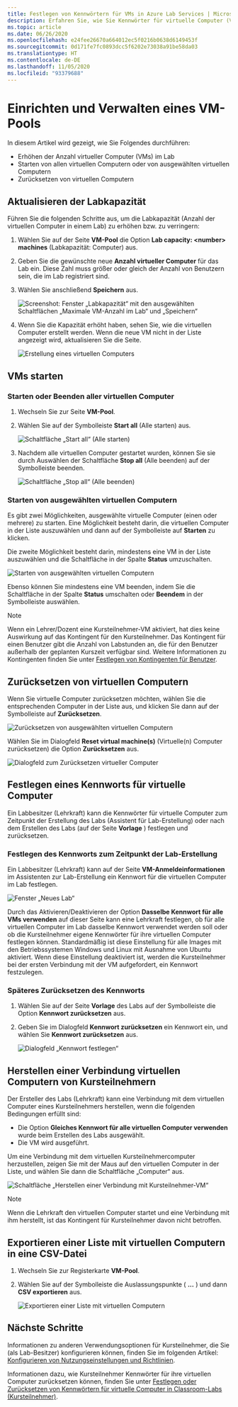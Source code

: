 ```yaml
---
title: Festlegen von Kennwörtern für VMs in Azure Lab Services | Microsoft-Dokumentation
description: Erfahren Sie, wie Sie Kennwörter für virtuelle Computer (VMs) in Classroom-Labs mit Azure Lab Services festlegen und zurücksetzen.
ms.topic: article
ms.date: 06/26/2020
ms.openlocfilehash: e24fee26670a664012ec5f0216b0638d6149453f
ms.sourcegitcommit: 0d171fe7fc0893dcc5f6202e73038a91be58da03
ms.translationtype: HT
ms.contentlocale: de-DE
ms.lasthandoff: 11/05/2020
ms.locfileid: "93379688"
---
```

# <a name="set-up-and-manage-virtual-machine-pool"></a>Einrichten und Verwalten eines VM-Pools 
In diesem Artikel wird gezeigt, wie Sie Folgendes durchführen:

- Erhöhen der Anzahl virtueller Computer (VMs) im Lab
- Starten von allen virtuellen Computern oder von ausgewählten virtuellen Computern 
- Zurücksetzen von virtuellen Computern

## <a name="update-the-lab-capacity"></a>Aktualisieren der Labkapazität
Führen Sie die folgenden Schritte aus, um die Labkapazität (Anzahl der virtuellen Computer in einem Lab) zu erhöhen bzw. zu verringern:

1. Wählen Sie auf der Seite **VM-Pool** die Option **Lab capacity: &lt;number&gt; machines** (Labkapazität: <Anzahl> Computer) aus.
2. Geben Sie die gewünschte neue **Anzahl virtueller Computer** für das Lab ein. Diese Zahl muss größer oder gleich der Anzahl von Benutzern sein, die im Lab registriert sind. 
3. Wählen Sie anschließend **Speichern** aus. 

    ![Screenshot: Fenster „Labkapazität“ mit den ausgewählten Schaltflächen „Maximale VM-Anzahl im Lab“ und „Speichern“](./media/how-to-set-virtual-machine-passwords/number-of-vms-in-lab.png)
4. Wenn Sie die Kapazität erhöht haben, sehen Sie, wie die virtuellen Computer erstellt werden. Wenn die neue VM nicht in der Liste angezeigt wird, aktualisieren Sie die Seite. 

    ![Erstellung eines virtuellen Computers](./media/how-to-set-virtual-machine-passwords/vm-being-created.png)

## <a name="start-vms"></a>VMs starten

### <a name="start-ot-stop-all-vms"></a>Starten oder Beenden aller virtuellen Computer
1. Wechseln Sie zur Seite **VM-Pool**. 
2. Wählen Sie auf der Symbolleiste **Start all** (Alle starten) aus. 

    ![Schaltfläche „Start all“ (Alle starten)](./media/how-to-set-virtual-machine-passwords/start-all-vms-button.png)
3. Nachdem alle virtuellen Computer gestartet wurden, können Sie sie durch Auswählen der Schaltfläche **Stop all** (Alle beenden) auf der Symbolleiste beenden. 

    ![Schaltfläche „Stop all“ (Alle beenden)](./media/how-to-set-virtual-machine-passwords/stop-all-vms-button.png)

### <a name="start-selected-vms"></a>Starten von ausgewählten virtuellen Computern
Es gibt zwei Möglichkeiten, ausgewählte virtuelle Computer (einen oder mehrere) zu starten. Eine Möglichkeit besteht darin, die virtuellen Computer in der Liste auszuwählen und dann auf der Symbolleiste auf **Starten** zu klicken. 

Die zweite Möglichkeit besteht darin, mindestens eine VM in der Liste auszuwählen und die Schaltfläche in der Spalte **Status** umzuschalten. 

![Starten von ausgewählten virtuellen Computern](./media/how-to-set-virtual-machine-passwords/start-selected-vms.png)

Ebenso können Sie mindestens eine VM beenden, indem Sie die Schaltfläche in der Spalte **Status** umschalten oder **Beendem** in der Symbolleiste auswählen. 

> [!NOTE]
> Wenn ein Lehrer/Dozent eine Kursteilnehmer-VM aktiviert, hat dies keine Auswirkung auf das Kontingent für den Kursteilnehmer. Das Kontingent für einen Benutzer gibt die Anzahl von Labstunden an, die für den Benutzer außerhalb der geplanten Kurszeit verfügbar sind. Weitere Informationen zu Kontingenten finden Sie unter [Festlegen von Kontingenten für Benutzer](how-to-configure-student-usage.md?#set-quotas-for-users).

## <a name="reset-vms"></a>Zurücksetzen von virtuellen Computern

Wenn Sie virtuelle Computer zurücksetzen möchten, wählen Sie die entsprechenden Computer in der Liste aus, und klicken Sie dann auf der Symbolleiste auf **Zurücksetzen**. 

![Zurücksetzen von ausgewählten virtuellen Computern](./media/how-to-set-virtual-machine-passwords/reset-vm-button.png)

Wählen Sie im Dialogfeld **Reset virtual machine(s)** (Virtuelle(n) Computer zurücksetzen) die Option **Zurücksetzen** aus. 

![Dialogfeld zum Zurücksetzen virtueller Computer](./media/how-to-set-virtual-machine-passwords/reset-vms-dialog.png)

## <a name="set-password-for-vms"></a>Festlegen eines Kennworts für virtuelle Computer
Ein Labbesitzer (Lehrkraft) kann die Kennwörter für virtuelle Computer zum Zeitpunkt der Erstellung des Labs (Assistent für Lab-Erstellung) oder nach dem Erstellen des Labs (auf der Seite **Vorlage** ) festlegen und zurücksetzen. 

### <a name="set-password-at-the-time-of-lab-creation"></a>Festlegen des Kennworts zum Zeitpunkt der Lab-Erstellung
Ein Labbesitzer (Lehrkraft) kann auf der Seite **VM-Anmeldeinformationen** im Assistenten zur Lab-Erstellung ein Kennwort für die virtuellen Computer im Lab festlegen.

![Fenster „Neues Lab“](./media/tutorial-setup-classroom-lab/virtual-machine-credentials.png)

Durch das Aktivieren/Deaktivieren der Option **Dasselbe Kennwort für alle VMs verwenden** auf dieser Seite kann eine Lehrkraft festlegen, ob für alle virtuellen Computer im Lab dasselbe Kennwort verwendet werden soll oder ob die Kursteilnehmer eigene Kennwörter für ihre virtuellen Computer festlegen können. Standardmäßig ist diese Einstellung für alle Images mit den Betriebssystemen Windows und Linux mit Ausnahme von Ubuntu aktiviert. Wenn diese Einstellung deaktiviert ist, werden die Kursteilnehmer bei der ersten Verbindung mit der VM aufgefordert, ein Kennwort festzulegen. 

### <a name="reset-password-later"></a>Späteres Zurücksetzen des Kennworts

1. Wählen Sie auf der Seite **Vorlage** des Labs auf der Symbolleiste die Option **Kennwort zurücksetzen** aus. 
1. Geben Sie im Dialogfeld **Kennwort zurücksetzen** ein Kennwort ein, und wählen Sie **Kennwort zurücksetzen** aus.
    
    ![Dialogfeld „Kennwort festlegen“](./media/how-to-set-virtual-machine-passwords/set-password.png)

## <a name="connect-to-student-vms"></a>Herstellen einer Verbindung virtuellen Computern von Kursteilnehmern
Der Ersteller des Labs (Lehrkraft) kann eine Verbindung mit dem virtuellen Computer eines Kursteilnehmers herstellen, wenn die folgenden Bedingungen erfüllt sind: 

- Die Option **Gleiches Kennwort für alle virtuellen Computer verwenden** wurde beim Erstellen des Labs ausgewählt.
- Die VM wird ausgeführt. 

 Um eine Verbindung mit dem virtuellen Kursteilnehmercomputer herzustellen, zeigen Sie mit der Maus auf den virtuellen Computer in der Liste, und wählen Sie dann die Schaltfläche „Computer“ aus.  

![Schaltfläche „Herstellen einer Verbindung mit Kursteilnehmer-VM“](./media/how-to-set-virtual-machine-passwords/connect-student-vm.png)

> [!NOTE]
> Wenn die Lehrkraft den virtuellen Computer startet und eine Verbindung mit ihm herstellt, ist das Kontingent für Kursteilnehmer davon nicht betroffen. 

## <a name="export-list-of-virtual-machines-to-a-csv-file"></a>Exportieren einer Liste mit virtuellen Computern in eine CSV-Datei

1. Wechseln Sie zur Registerkarte **VM-Pool**.
2. Wählen Sie auf der Symbolleiste die Auslassungspunkte ( **...** ) und dann **CSV exportieren** aus. 

    ![Exportieren einer Liste mit virtuellen Computern](./media/how-to-export-users-virtual-machines-csv/virtual-machines-export-csv.png)

## <a name="next-steps"></a>Nächste Schritte
Informationen zu anderen Verwendungsoptionen für Kursteilnehmer, die Sie (als Lab-Besitzer) konfigurieren können, finden Sie im folgenden Artikel: [Konfigurieren von Nutzungseinstellungen und Richtlinien](how-to-configure-student-usage.md).

Informationen dazu, wie Kursteilnehmer Kennwörter für ihre virtuellen Computer zurücksetzen können, finden Sie unter [Festlegen oder Zurücksetzen von Kennwörtern für virtuelle Computer in Classroom-Labs (Kursteilnehmer)](how-to-set-virtual-machine-passwords-student.md).